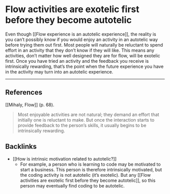 # Flow activities are exotelic first before they become autotelic
Even though [[Flow experience is an autotelic experience]], the reality is you can’t possibly know if you would enjoy an activity in an autotelic way before trying them out first. Most people will naturally be reluctant to spend effort in an activity that they don’t know if they will like. This means any activities, don’t matter how well designed they are for flow, will be exotelic first. Once you have tried an activity and the feedback you receive is intrinsically rewarding, that’s the point when the future experience you have in the activity may turn into an autotelic experience.

---
## References
[[Mihaly, Flow]] (p. 68).
> Most enjoyable activities are not natural; they demand an effort that initially one is reluctant to make. But once the interaction starts to provide feedback to the person’s skills, it usually begins to be intrinsically rewarding.

## Backlinks
* [[How is intrinsic motivation related to autotelic?]]
	* For example, a person who is learning to code may be motivated to start a business. This person is therefore intrinsically motivated, but the coding activity is not autotelic (it’s exotelic). But any [[Flow activities are exotelic first before they become autotelic]], so this person may eventually find coding to be autotelic.

<!-- #evergreen #flow #sequence -->

<!-- {BearID:0ECEB1DF-AC83-47FE-9FE8-8C8AFE420AA9-20237-00004C5C40D5122E} -->
